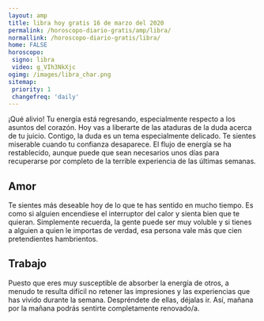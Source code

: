 ```yaml
---
layout: amp
title: libra hoy gratis 16 de marzo del 2020 
permalink: /horoscopo-diario-gratis/amp/libra/
normallink: /horoscopo-diario-gratis/libra/
home: FALSE
horoscopo:
 signo: libra
 video: g_VIh3NkXjc
ogimg: /images/libra_char.png
sitemap:
 priority: 1
 changefreq: 'daily'
---
```



¡Qué alivio! Tu energía está regresando, especialmente respecto a los asuntos del corazón. Hoy vas a liberarte de las ataduras de la duda acerca de tu juicio. Contigo, la duda es un tema especialmente delicado. Te sientes miserable cuando tu confianza desaparece. El flujo de energía se ha restablecido, aunque puede que sean necesarios unos días para recuperarse por completo de la terrible experiencia de las últimas semanas.

## Amor

Te sientes más deseable hoy de lo que te has sentido en mucho tiempo. Es como si alguien encendiese el interruptor del calor y sienta bien que te quieran. Simplemente recuerda, la gente puede ser muy voluble y si tienes a alguien a quien le importas de verdad, esa persona vale más que cien pretendientes hambrientos.

## Trabajo

Puesto que eres muy susceptible de absorber la energía de otros, a menudo te resulta difícil no retener las impresiones y las experiencias que has vivido durante la semana. Despréndete de ellas, déjalas ir. Así, mañana por la mañana podrás sentirte completamente renovado/a.